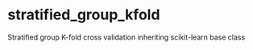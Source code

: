 # stratified_group_kfold
Stratified group K-fold cross validation inheriting scikit-learn base class
